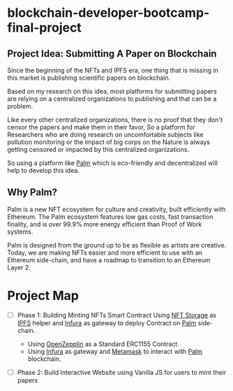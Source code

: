 # blockchain-developer-bootcamp-final-project

## Project Idea: Submitting A Paper on Blockchain

Since the beginning of the NFTs and IPFS era, one thing that is missing in this market is publishing scientific papers on blockchain.

Based on my research on this idea, most platforms for submitting papers are relying on a centralized organizations to publishing and that can be a problem.

Like every other centralized organizations, there is no proof that they don't censor the papers and make them in their favor, So a platform for Researchers who are doing research on uncomfortable subjects like pollution monitoring or the impact of big corps on the Nature is always getting censored or impacted by this centralized organizations.

So using a platform like [Palm](palm.io) which is eco-friendly and decentralized will help to develop this idea.

## Why Palm?
Palm is a new NFT ecosystem for culture and creativity, built efficiently with Ethereum. The Palm ecosystem features low gas costs, fast transaction finality, and is over 99.9% more energy efficient than Proof of Work systems.

Palm is designed from the ground up to be as flexible as artists are creative. Today, we are making NFTs easier and more efficient to use with an Ethereum side-chain, and have a roadmap to transition to an Ethereum Layer 2.

# Project Map
- [ ] Phase 1: Building Minting NFTs Smart Contract Using [NFT Storage](https://nft.storage) as [IPFS](IPFS.io) helper and [Infura](infra.io) as gateway to deploy Contract on [Palm](palm.io) side-chain.

	- Using [OpenZepplin](openzeppelin.com) as a Standard ERC1155 Contract
	- Using [Infura](infra.io) as gateway and [Metamask](metamask.io) to interact with [Palm](palm.io) blockchain.
- [ ] Phase 2: Build Interactive Website using Vanilla JS for users to mint their papers
